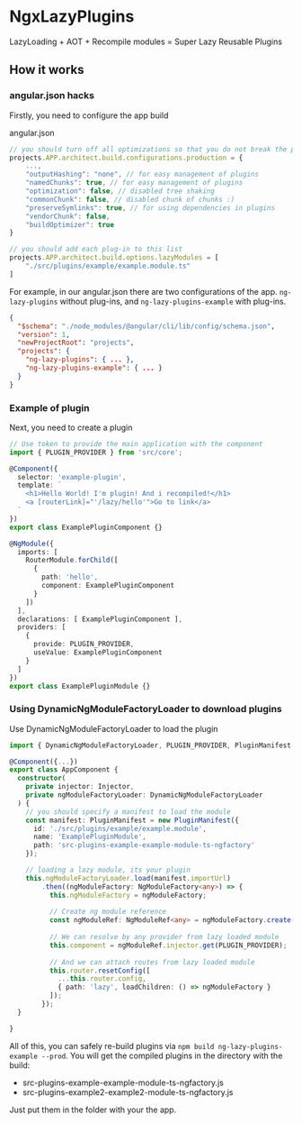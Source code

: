 # NgxLazyPlugins

LazyLoading + AOT + Recompile modules = Super Lazy Reusable Plugins

## How it works

### angular.json hacks

Firstly, you need to configure the app build

angular.json
```js
// you should turn off all optimizations so that you do not break the plugins
projects.APP.architect.build.configurations.production = {
    ...,
    "outputHashing": "none", // for easy management of plugins 
    "namedChunks": true, // for easy management of plugins 
    "optimization": false, // disabled tree shaking
    "commonChunk": false, // disabled chunk of chunks :)
    "preserveSymlinks": true, // for using dependencies in plugins
    "vendorChunk": false,
    "buildOptimizer": true
}

// you should add each plug-in to this list
projects.APP.architect.build.options.lazyModules = [
    "./src/plugins/example/example.module.ts"
]
```

For example, in our angular.json there are two configurations of the app.
`ng-lazy-plugins` without plug-ins, and `ng-lazy-plugins-example` with plug-ins.
```json
{
  "$schema": "./node_modules/@angular/cli/lib/config/schema.json",
  "version": 1,
  "newProjectRoot": "projects",
  "projects": {
    "ng-lazy-plugins": { ... },
    "ng-lazy-plugins-example": { ... }
  }
}
```

### Example of plugin

Next, you need to create a plugin
```typescript
// Use token to provide the main application with the component
import { PLUGIN_PROVIDER } from 'src/core';

@Component({
  selector: 'example-plugin',
  template: `
    <h1>Hello World! I'm plugin! And i recompiled!</h1>
    <a [routerLink]="'/lazy/hello'">Go to link</a>
  `
})
export class ExamplePluginComponent {}

@NgModule({
  imports: [
    RouterModule.forChild([
      {
        path: 'hello',
        component: ExamplePluginComponent
      }
    ])
  ],
  declarations: [ ExamplePluginComponent ],
  providers: [
    {
      provide: PLUGIN_PROVIDER,
      useValue: ExamplePluginComponent
    }
  ]
})
export class ExamplePluginModule {}
```

### Using DynamicNgModuleFactoryLoader to download plugins

Use DynamicNgModuleFactoryLoader to load the plugin
```typescript
import { DynamicNgModuleFactoryLoader, PLUGIN_PROVIDER, PluginManifest } from 'src/core';

@Component({...})
export class AppComponent {
  constructor(
    private injector: Injector,
    private ngModuleFactoryLoader: DynamicNgModuleFactoryLoader
  ) {
    // you should specify a manifest to load the module
    const manifest: PluginManifest = new PluginManifest({
      id: './src/plugins/example/example.module',
      name: 'ExamplePluginModule',
      path: 'src-plugins-example-example-module-ts-ngfactory'
    });

    // loading a lazy module, its your plugin
    this.ngModuleFactoryLoader.load(manifest.importUrl)
        .then((ngModuleFactory: NgModuleFactory<any>) => {
          this.ngModuleFactory = ngModuleFactory;
  
          // Create ng module reference
          const ngModuleRef: NgModuleRef<any> = ngModuleFactory.create(this.injector);
  
          // We can resolve by any provider from lazy loaded module
          this.component = ngModuleRef.injector.get(PLUGIN_PROVIDER);
  
          // And we can attach routes from lazy loaded module
          this.router.resetConfig([
            ...this.router.config,
            { path: 'lazy', loadChildren: () => ngModuleFactory }
          ]);
        });
  }

}
```

All of this, you can safely re-build plugins via `npm build ng-lazy-plugins-example --prod`.
You will get the compiled plugins in the directory with the build:
 + src-plugins-example-example-module-ts-ngfactory.js
 + src-plugins-example2-example2-module-ts-ngfactory.js

Just put them in the folder with your the app.
